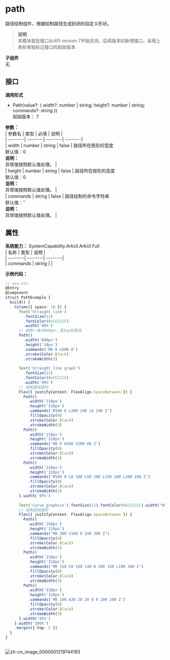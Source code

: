 # path    
路径绘制组件，根据绘制路径生成封闭的自定义形状。  
> **说明**   
>本模块首批接口从API version 7开始支持。后续版本的新增接口，采用上角标单独标记接口的起始版本  
  
 **子组件**   
无  
    
## 接口  
  
  
    
 **调用形式**     
    
- Path(value?: { width?: number | string; height?: number | string; commands?: string })    
起始版本： 7    
    
 **参数：**     
| 参数名 | 类型 | 必填 | 说明 |  
| --------| --------| --------| --------|  
| width | number \| string | false | 路径所在矩形的宽度<br/>默认值：0<br/>**说明：**<br/>异常值按照默认值处理。 |  
| height | number \| string | false | 路径所在矩形的高度<br/>默认值：0<br/>**说明：**<br/>异常值按照默认值处理。 |  
| commands | string | false | 路径绘制的命令字符串<br/>默认值：''<br/>**说明：**<br/>异常值按照默认值处理。 |  
    
## 属性  
    
 **系统能力：** SystemCapability.ArkUI.ArkUI.Full    
| 名称 | 类型 | 说明 |  
| --------| --------| --------|  
| commands |  string |  |  
    
 **示例代码：**   
```ts    
// xxx.ets  
@Entry  
@Component  
struct PathExample {  
  build() {  
    Column({ space: 10 }) {  
      Text('Straight line')  
        .fontSize(11)  
        .fontColor(0xCCCCCC)  
        .width('90%')  
      // 绘制一条长600px，宽3vp的直线  
      Path()  
        .width('600px')  
        .height('10px')  
        .commands('M0 0 L600 0')  
        .stroke(Color.Black)  
        .strokeWidth(3)  
  
      Text('Straight line graph')  
        .fontSize(11)  
        .fontColor(0xCCCCCC)  
        .width('90%')  
      // 绘制直线图形  
      Flex({ justifyContent: FlexAlign.SpaceBetween }) {  
        Path()  
          .width('210px')  
          .height('310px')  
          .commands('M100 0 L200 240 L0 240 Z')  
          .fillOpacity(0)  
          .stroke(Color.Black)  
          .strokeWidth(3)  
        Path()  
          .width('210px')  
          .height('310px')  
          .commands('M0 0 H200 V200 H0 Z')  
          .fillOpacity(0)  
          .stroke(Color.Black)  
          .strokeWidth(3)  
        Path()  
          .width('210px')  
          .height('310px')  
          .commands('M100 0 L0 100 L50 200 L150 200 L200 100 Z')  
          .fillOpacity(0)  
          .stroke(Color.Black)  
          .strokeWidth(3)  
      }.width('95%')  
  
      Text('Curve graphics').fontSize(11).fontColor(0xCCCCCC).width('90%')  
      // 绘制弧线图形  
      Flex({ justifyContent: FlexAlign.SpaceBetween }) {  
        Path()  
          .width('250px')  
          .height('310px')  
          .commands("M0 300 S100 0 240 300 Z")  
          .fillOpacity(0)  
          .stroke(Color.Black)  
          .strokeWidth(3)  
        Path()  
          .width('210px')  
          .height('310px')  
          .commands('M0 150 C0 100 140 0 200 150 L100 300 Z')  
          .fillOpacity(0)  
          .stroke(Color.Black)  
          .strokeWidth(3)  
        Path()  
          .width('210px')  
          .height('310px')  
          .commands('M0 100 A30 20 20 0 0 200 100 Z')  
          .fillOpacity(0)  
          .stroke(Color.Black)  
          .strokeWidth(3)  
      }.width('95%')  
    }.width('100%')  
    .margin({ top: 5 })  
  }  
}  
    
```    
  
![zh-cn_image_0000001219744193](figures/zh-cn_image_0000001219744193.png)  
